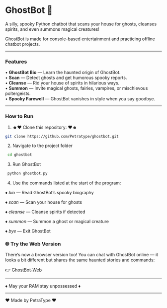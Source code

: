 # GhostBot 👻

A silly, spooky Python chatbot that scans your house for ghosts, cleanses spirits, and even summons magical creatures!  

GhostBot is made for console-based entertainment and practicing offline chatbot projects.  

---

### Features

• **GhostBot Bio** — Learn the haunted origin of GhostBot.  
• **Scan** — Detect ghosts and get humorous spooky reports.  
• **Cleanse** — Rid your house of spirits in hilarious ways.  
• **Summon** — Invite magical ghosts, fairies, vampires, or mischievous poltergeists.  
• **Spooky Farewell** — GhostBot vanishes in style when you say goodbye.

---



### How to Run



1. ☻♥ Clone this repository: ♥☻

```bash
git clone https://github.com/Petratype/ghostbot.git
```


2.  Navigate to the project folder

```bash
 cd ghostbot 
 ```



3. Run GhostBot

```bash
 python ghostbot.py 
 ```


4. Use the commands listed at the start of the program: 

♦ *bio* — Read GhostBot’s spooky biography

♦ *scan* — Scan your house for ghosts

♦ *cleanse* — Cleanse spirits if detected

♦ *summon* — Summon a ghost or magical creature

♦ *bye* — Exit GhostBot





### 🌐 Try the Web Version

There’s now a browser version too!
You can chat with GhostBot online — it looks a bit different but shares the same haunted stories and commands:

👉 [GhostBot-Web](https://petratype.github.io/ghostbot-web)



________________________________________________

♦ May your RAM stay unpossessed ♦

________________________________________________




♥ Made by PetraType ♥